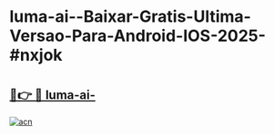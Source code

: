 # luma-ai--Baixar-Gratis-Ultima-Versao-Para-Android-IOS-2025-#nxjok

# <h2><a href="https://ainizakaria.my?title=luma-ai-&ref=22M">🔗👉 🔴 luma-ai-</a></h2>

[![acn](https://github.com/user-attachments/assets/0f9c940e-d8b0-45ae-aac7-cd30a18b3e1c)](https://ainizakaria.my?title=luma-ai-&ref=22M)


